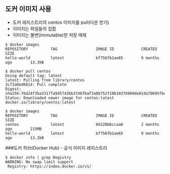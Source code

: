 ## 도커 이미지 사용

- 도커 레지스트리의 centos 이미지를 pull(다운 받기)
- 이미지는 파일들의 집합
- 이미지는 불변(Immutable)한 저장 매체

```console
$ docker images
REPOSITORY          TAG                 IMAGE ID            CREATED             SIZE
hello-world         latest              bf756fb1ae65        9 months ago        13.3kB

$ docker pull centos
Using default tag: latest
latest: Pulling from library/centos
3c72a8ed6814: Pull complete 
Digest: sha256:76d24f3ba3317fa945743bb3746fbaf3a0b752f10b10376960de01da70685fbd
Status: Downloaded newer image for centos:latest
docker.io/library/centos:latest

$ docker images
REPOSITORY          TAG                 IMAGE ID            CREATED             SIZE
centos              latest              0d120b6ccaa8        2 months ago        215MB
hello-world         latest              bf756fb1ae65        9 months ago        13.3kB
```

###도커 허브(Docker Hub) - 공식 이미지 레지스트리
```console
$ docker info | grep Registry
WARNING: No swap limit support
 Registry: https://index.docker.io/v1/
```
